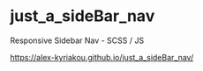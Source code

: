 # just_a_sideBar_nav
Responsive Sidebar Nav - SCSS / JS

https://alex-kyriakou.github.io/just_a_sideBar_nav/
